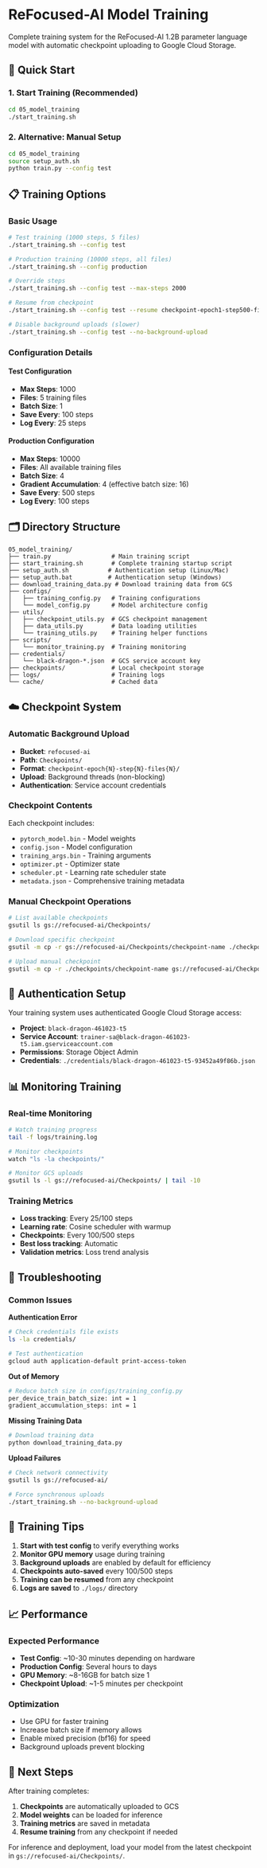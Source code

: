 # ReFocused-AI Model Training

Complete training system for the ReFocused-AI 1.2B parameter language model with automatic checkpoint uploading to Google Cloud Storage.

## 🚀 Quick Start

### 1. Start Training (Recommended)
```bash
cd 05_model_training
./start_training.sh
```

### 2. Alternative: Manual Setup
```bash
cd 05_model_training
source setup_auth.sh
python train.py --config test
```

## 📋 Training Options

### Basic Usage
```bash
# Test training (1000 steps, 5 files)
./start_training.sh --config test

# Production training (10000 steps, all files)
./start_training.sh --config production

# Override steps
./start_training.sh --config test --max-steps 2000

# Resume from checkpoint
./start_training.sh --config test --resume checkpoint-epoch1-step500-files3

# Disable background uploads (slower)
./start_training.sh --config test --no-background-upload
```

### Configuration Details

#### Test Configuration
- **Max Steps**: 1000
- **Files**: 5 training files
- **Batch Size**: 1
- **Save Every**: 100 steps
- **Log Every**: 25 steps

#### Production Configuration  
- **Max Steps**: 10000
- **Files**: All available training files
- **Batch Size**: 4
- **Gradient Accumulation**: 4 (effective batch size: 16)
- **Save Every**: 500 steps
- **Log Every**: 100 steps

## 🗂️ Directory Structure

```
05_model_training/
├── train.py                 # Main training script
├── start_training.sh        # Complete training startup script
├── setup_auth.sh           # Authentication setup (Linux/Mac)
├── setup_auth.bat          # Authentication setup (Windows)
├── download_training_data.py # Download training data from GCS
├── configs/
│   ├── training_config.py   # Training configurations
│   └── model_config.py      # Model architecture config
├── utils/
│   ├── checkpoint_utils.py  # GCS checkpoint management
│   ├── data_utils.py        # Data loading utilities
│   └── training_utils.py    # Training helper functions
├── scripts/
│   └── monitor_training.py  # Training monitoring
├── credentials/
│   └── black-dragon-*.json  # GCS service account key
├── checkpoints/             # Local checkpoint storage
├── logs/                    # Training logs
└── cache/                   # Cached data
```

## ☁️ Checkpoint System

### Automatic Background Upload
- **Bucket**: `refocused-ai`
- **Path**: `Checkpoints/`
- **Format**: `checkpoint-epoch{N}-step{N}-files{N}/`
- **Upload**: Background threads (non-blocking)
- **Authentication**: Service account credentials

### Checkpoint Contents
Each checkpoint includes:
- `pytorch_model.bin` - Model weights
- `config.json` - Model configuration
- `training_args.bin` - Training arguments
- `optimizer.pt` - Optimizer state
- `scheduler.pt` - Learning rate scheduler state
- `metadata.json` - Comprehensive training metadata

### Manual Checkpoint Operations
```bash
# List available checkpoints
gsutil ls gs://refocused-ai/Checkpoints/

# Download specific checkpoint
gsutil -m cp -r gs://refocused-ai/Checkpoints/checkpoint-name ./checkpoints/

# Upload manual checkpoint
gsutil -m cp -r ./checkpoints/checkpoint-name gs://refocused-ai/Checkpoints/
```

## 🔐 Authentication Setup

Your training system uses authenticated Google Cloud Storage access:

- **Project**: `black-dragon-461023-t5`
- **Service Account**: `trainer-sa@black-dragon-461023-t5.iam.gserviceaccount.com`
- **Permissions**: Storage Object Admin
- **Credentials**: `./credentials/black-dragon-461023-t5-93452a49f86b.json`

## 📊 Monitoring Training

### Real-time Monitoring
```bash
# Watch training progress
tail -f logs/training.log

# Monitor checkpoints
watch "ls -la checkpoints/"

# Monitor GCS uploads
gsutil ls -l gs://refocused-ai/Checkpoints/ | tail -10
```

### Training Metrics
- **Loss tracking**: Every 25/100 steps
- **Learning rate**: Cosine scheduler with warmup
- **Checkpoints**: Every 100/500 steps
- **Best loss tracking**: Automatic
- **Validation metrics**: Loss trend analysis

## 🔧 Troubleshooting

### Common Issues

**Authentication Error**
```bash
# Check credentials file exists
ls -la credentials/

# Test authentication
gcloud auth application-default print-access-token
```

**Out of Memory**
```bash
# Reduce batch size in configs/training_config.py
per_device_train_batch_size: int = 1
gradient_accumulation_steps: int = 1
```

**Missing Training Data**
```bash
# Download training data
python download_training_data.py
```

**Upload Failures**
```bash
# Check network connectivity
gsutil ls gs://refocused-ai/

# Force synchronous uploads
./start_training.sh --no-background-upload
```

## 🎯 Training Tips

1. **Start with test config** to verify everything works
2. **Monitor GPU memory** usage during training
3. **Background uploads** are enabled by default for efficiency
4. **Checkpoints auto-saved** every 100/500 steps
5. **Training can be resumed** from any checkpoint
6. **Logs are saved** to `./logs/` directory

## 📈 Performance

### Expected Performance
- **Test Config**: ~10-30 minutes depending on hardware
- **Production Config**: Several hours to days
- **GPU Memory**: ~8-16GB for batch size 1
- **Checkpoint Upload**: ~1-5 minutes per checkpoint

### Optimization
- Use GPU for faster training
- Increase batch size if memory allows
- Enable mixed precision (bf16) for speed
- Background uploads prevent blocking

## 🎉 Next Steps

After training completes:
1. **Checkpoints** are automatically uploaded to GCS
2. **Model weights** can be loaded for inference
3. **Training metrics** are saved in metadata
4. **Resume training** from any checkpoint if needed

For inference and deployment, load your model from the latest checkpoint in `gs://refocused-ai/Checkpoints/`. 